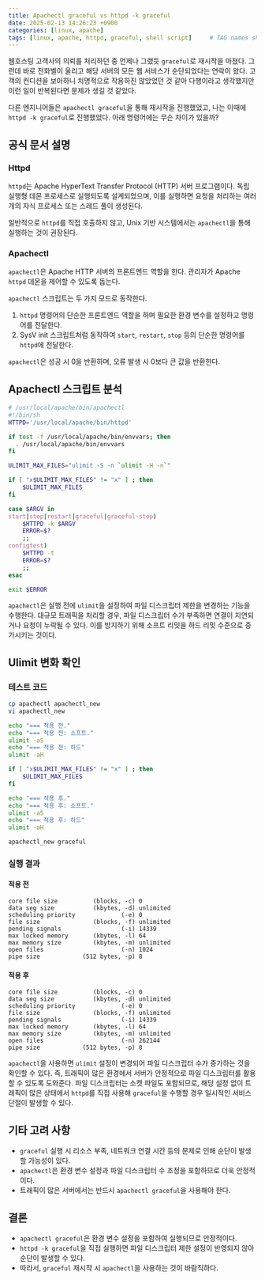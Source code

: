 ```yaml
---
title: Apachectl graceful vs httpd -k graceful
date: 2025-02-13 14:26:23 +0900
categories: [linux, apache]
tags: [linux, apache, httpd, graceful, shell script]     # TAG names should always be lowercase
---
```



웹호스팅 고객사의 의뢰를 처리하던 중 언제나 그랬듯 `graceful`로 재시작을 마쳤다. 그런데 바로 전화벨이 울리고 해당 서버의 모든 웹 서비스가 순단되었다는 연락이 왔다. 고객의 컨디션을 보아하니 치명적으로 작용하진 않았었던 것 같아 다행이라고 생각했지만 이런 일이 반복된다면 문제가 생길 것 같았다.

다른 엔지니어들은 `apachectl graceful`을 통해 재시작을 진행했었고, 나는 이때에 `httpd -k graceful`로 진행했었다. 아래 명령어에는 무슨 차이가 있을까?

## 공식 문서 설명

### Httpd

`httpd`는 Apache HyperText Transfer Protocol (HTTP) 서버 프로그램이다. 독립 실행형 데몬 프로세스로 실행되도록 설계되었으며, 이를 실행하면 요청을 처리하는 여러 개의 자식 프로세스 또는 스레드 풀이 생성된다.

일반적으로 `httpd`를 직접 호출하지 않고, Unix 기반 시스템에서는 `apachectl`을 통해 실행하는 것이 권장된다.

### Apachectl

`apachectl`은 Apache HTTP 서버의 프론트엔드 역할을 한다. 관리자가 Apache `httpd` 데몬을 제어할 수 있도록 돕는다.

`apachectl` 스크립트는 두 가지 모드로 동작한다.
1. `httpd` 명령어의 단순한 프론트엔드 역할을 하며 필요한 환경 변수를 설정하고 명령어를 전달한다.
2. SysV init 스크립트처럼 동작하여 `start`, `restart`, `stop` 등의 단순한 명령어를 `httpd`에 전달한다.

`apachectl`은 성공 시 0을 반환하며, 오류 발생 시 0보다 큰 값을 반환한다.

## Apachectl 스크립트 분석

```sh
# /usr/local/apache/bin/apachectl
#!/bin/sh
HTTPD='/usr/local/apache/bin/httpd'

if test -f /usr/local/apache/bin/envvars; then
  . /usr/local/apache/bin/envvars
fi

ULIMIT_MAX_FILES="ulimit -S -n `ulimit -H -n`"

if [ "x$ULIMIT_MAX_FILES" != "x" ] ; then
    $ULIMIT_MAX_FILES
fi

case $ARGV in
start|stop|restart|graceful|graceful-stop)
    $HTTPD -k $ARGV
    ERROR=$?
    ;;
configtest)
    $HTTPD -t
    ERROR=$?
    ;;
esac

exit $ERROR
```

`apachectl`은 실행 전에 `ulimit`을 설정하여 파일 디스크립터 제한을 변경하는 기능을 수행한다. 대규모 트래픽을 처리할 경우, 파일 디스크립터 수가 부족하면 연결이 지연되거나 요청이 누락될 수 있다. 이를 방지하기 위해 소프트 리밋을 하드 리밋 수준으로 증가시키는 것이다.

## Ulimit 변화 확인

### 테스트 코드

```sh
cp apachectl apachectl_new
vi apachectl_new

echo "=== 적용 전."
echo "=== 적용 전: 소프트."
ulimit -aS
echo "=== 적용 전: 하드"
ulimit -aH

if [ "x$ULIMIT_MAX_FILES" != "x" ] ; then
    $ULIMIT_MAX_FILES
fi

echo "=== 적용 후."
echo "=== 적용 후: 소프트."
ulimit -aS
echo "=== 적용 후: 하드"
ulimit -aH

apachectl_new graceful
```

### 실행 결과

#### 적용 전
```
core file size          (blocks, -c) 0
data seg size           (kbytes, -d) unlimited
scheduling priority             (-e) 0
file size               (blocks, -f) unlimited
pending signals                 (-i) 14339
max locked memory       (kbytes, -l) 64
max memory size         (kbytes, -m) unlimited
open files                      (-n) 1024
pipe size            (512 bytes, -p) 8
```

#### 적용 후
```
core file size          (blocks, -c) 0
data seg size           (kbytes, -d) unlimited
scheduling priority             (-e) 0
file size               (blocks, -f) unlimited
pending signals                 (-i) 14339
max locked memory       (kbytes, -l) 64
max memory size         (kbytes, -m) unlimited
open files                      (-n) 262144
pipe size            (512 bytes, -p) 8
```

`apachectl`을 사용하면 `ulimit` 설정이 변경되어 파일 디스크립터 수가 증가하는 것을 확인할 수 있다. 즉, 트래픽이 많은 환경에서 서버가 안정적으로 파일 디스크립터를 활용할 수 있도록 도와준다. 파일 디스크립터는 소켓 파일도 포함되므로, 해당 설정 없이 트래픽이 많은 상태에서 `httpd`를 직접 사용해 `graceful`을 수행할 경우 일시적인 서비스 단절이 발생할 수 있다.

## 기타 고려 사항

- `graceful` 실행 시 리소스 부족, 네트워크 연결 시간 등의 문제로 인해 순단이 발생할 가능성이 있다.
- `apachectl`은 환경 변수 설정과 파일 디스크립터 수 조정을 포함하므로 더욱 안정적이다.
- 트래픽이 많은 서버에서는 반드시 `apachectl graceful`을 사용해야 한다.

## 결론

- `apachectl graceful`은 환경 변수 설정을 포함하여 실행되므로 안정적이다.
- `httpd -k graceful`을 직접 실행하면 파일 디스크립터 제한 설정이 반영되지 않아 순단이 발생할 수 있다.
- 따라서, `graceful` 재시작 시 `apachectl`을 사용하는 것이 바람직하다.

